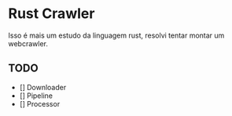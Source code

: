 # Rust Crawler

Isso é mais um estudo da linguagem rust, resolvi tentar montar um webcrawler.

## TODO

- [] Downloader
- [] Pipeline
- [] Processor
